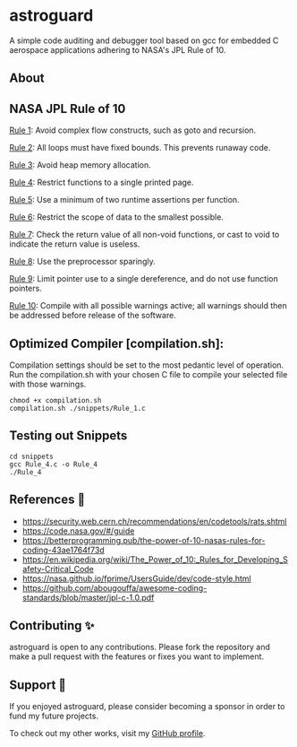 # astroguard
A simple code auditing and debugger tool based on gcc for embedded C aerospace applications adhering to NASA's JPL Rule of 10.

## About

## NASA JPL Rule of 10

[Rule 1](): Avoid complex flow constructs, such as goto and recursion.

[Rule 2](): All loops must have fixed bounds. This prevents runaway code.

[Rule 3](): Avoid heap memory allocation.

[Rule 4](): Restrict functions to a single printed page.

[Rule 5](): Use a minimum of two runtime assertions per function.

[Rule 6](): Restrict the scope of data to the smallest possible.

[Rule 7](): Check the return value of all non-void functions, or cast to void to indicate the return value is useless.

[Rule 8](): Use the preprocessor sparingly.

[Rule 9](): Limit pointer use to a single dereference, and do not use function pointers.

[Rule 10](): Compile with all possible warnings active; all warnings should then be addressed before release of the software.

## Optimized Compiler [compilation.sh]:
Compilation settings should be set to the most pedantic level of operation.
Run the compilation.sh with your chosen C file to compile your selected file with those warnings.

```
chmod +x compilation.sh
compilation.sh ./snippets/Rule_1.c
```

## Testing out Snippets
```
cd snippets
gcc Rule_4.c -o Rule_4
./Rule_4
```

## References 🔬
- https://security.web.cern.ch/recommendations/en/codetools/rats.shtml
- https://code.nasa.gov/#/guide
- https://betterprogramming.pub/the-power-of-10-nasas-rules-for-coding-43ae1764f73d
- https://en.wikipedia.org/wiki/The_Power_of_10:_Rules_for_Developing_Safety-Critical_Code
- https://nasa.github.io/fprime/UsersGuide/dev/code-style.html
- https://github.com/abougouffa/awesome-coding-standards/blob/master/jpl-c-1.0.pdf

## Contributing ✨
astroguard is open to any contributions. Please fork the repository and make a pull request with the features or fixes you want to implement.

## Support 💜
If you enjoyed astroguard, please consider becoming a sponsor in order to fund my future projects.

To check out my other works, visit my [GitHub profile](github.com/ANG13T).
